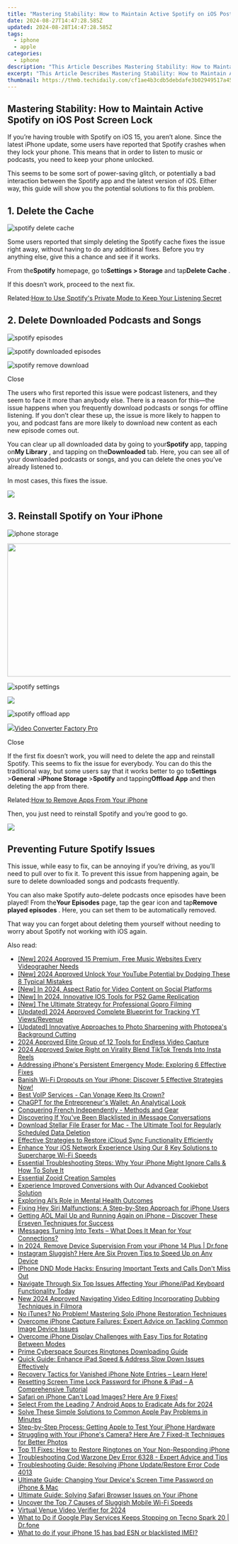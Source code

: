 ```yaml
---
title: "Mastering Stability: How to Maintain Active Spotify on iOS Post Screen Lock"
date: 2024-08-27T14:47:28.585Z
updated: 2024-08-28T14:47:28.585Z
tags:
  - iphone
  - apple
categories:
  - iphone
description: "This Article Describes Mastering Stability: How to Maintain Active Spotify on iOS Post Screen Lock"
excerpt: "This Article Describes Mastering Stability: How to Maintain Active Spotify on iOS Post Screen Lock"
thumbnail: https://thmb.techidaily.com/cf1ae4b3cdb5debdafe3b02949517a45048f6142dd7f5f842e985181e8a620c0.jpg
---
```


## Mastering Stability: How to Maintain Active Spotify on iOS Post Screen Lock

 If you’re having trouble with Spotify on iOS 15, you aren’t alone. Since the latest iPhone update, some users have reported that Spotify crashes when they lock your phone. This means that in order to listen to music or podcasts, you need to keep your phone unlocked.

 This seems to be some sort of power-saving glitch, or potentially a bad interaction between the Spotify app and the latest version of iOS. Either way, this guide will show you the potential solutions to fix this problem.

## 1\. Delete the Cache

![spotify delete cache](https://static1.makeuseofimages.com/wordpress/wp-content/uploads/2021/11/spotify-delete-cache.png)

 Some users reported that simply deleting the Spotify cache fixes the issue right away, without having to do any additional fixes. Before you try anything else, give this a chance and see if it works.

 From the**Spotify** homepage, go to**Settings > Storage** and tap**Delete Cache** .

If this doesn’t work, proceed to the next fix.

 Related:[How to Use Spotify's Private Mode to Keep Your Listening Secret](https://www.makeuseof.com/how-to-use-spotify-private-mode/)

## 2\. Delete Downloaded Podcasts and Songs

![spotify episodes](https://static1.makeuseofimages.com/wordpress/wp-content/uploads/2021/11/spotify-episodes.png)

![spotify downloaded episodes](https://static1.makeuseofimages.com/wordpress/wp-content/uploads/2021/11/spotify-downloaded-episodes.png)

![spotify remove download](https://static1.makeuseofimages.com/wordpress/wp-content/uploads/2021/11/spotify-remove-download.jpg)

Close

 The users who first reported this issue were podcast listeners, and they seem to face it more than anybody else. There is a reason for this—the issue happens when you frequently download podcasts or songs for offline listening. If you don’t clear these up, the issue is more likely to happen to you, and podcast fans are more likely to download new content as each new episode comes out.

 You can clear up all downloaded data by going to your**Spotify** app, tapping on**My Library** , and tapping on the**Downloaded** tab. Here, you can see all of your downloaded podcasts or songs, and you can delete the ones you’ve already listened to.

In most cases, this fixes the issue.

<!-- affiliate ads begin -->
<a href="https://estore.winxdvd.com/order/checkout.php?PRODS=1412049&QTY=1&AFFILIATE=108875&CART=1"><img src="https://www.winxdvd.com/affiliate/new-banner/pt-200x200.jpg" border="0"></a>
<!-- affiliate ads end -->
## 3\. Reinstall Spotify on Your iPhone

![iphone storage](https://static1.makeuseofimages.com/wordpress/wp-content/uploads/2021/11/iphone-storage.jpg)

<!-- affiliate ads begin -->
<a href="https://aofit.pxf.io/c/5597632/1399701/16396" target="_top" id="1399701"><img src="//a.impactradius-go.com/display-ad/16396-1399701" border="0" alt="" width="960" height="300"/></a><img height="0" width="0" src="https://imp.pxf.io/i/5597632/1399701/16396" style="position:absolute;visibility:hidden;" border="0" />
<!-- affiliate ads end -->
![spotify settings](https://static1.makeuseofimages.com/wordpress/wp-content/uploads/2021/11/spotify-settings.jpg)

<!-- affiliate ads begin -->
<a href="https://secure.2checkout.com/order/checkout.php?PRODS=3851655&QTY=1&AFFILIATE=108875&CART=1"><img src="http://www.aiseesoft.com/avangate/30p/banner.jpg" border="0"></a>
<!-- affiliate ads end -->
![spotify offload app](https://static1.makeuseofimages.com/wordpress/wp-content/uploads/2021/11/spotify-offload-app.png)

<!-- affiliate ads begin -->
<a href="https://secure.2checkout.com/order/checkout.php?PRODS=4537547&QTY=1&AFFILIATE=108875&CART=1"><img src="https://secure.avangate.com/images/merchant/4b0a0290ad7df100b77e86839989a75e/products/vcfpro.png" border="0">Video Converter Factory Pro</a>
<!-- affiliate ads end -->
Close

 If the first fix doesn’t work, you will need to delete the app and reinstall Spotify. This seems to fix the issue for everybody. You can do this the traditional way, but some users say that it works better to go to**Settings** \>**General** \>**iPhone Storage** \>**Spotify** and tapping**Offload App** and then deleting the app from there.

 Related:[How to Remove Apps From Your iPhone](https://www.makeuseof.com/tag/delete-offload-apps-save-space-iphone-ipad/)

Then, you just need to reinstall Spotify and you’re good to go.

<!-- affiliate ads begin -->
<a href="https://store.nero.com/order/checkout.php?PRODS=22889392&QTY=1&AFFILIATE=108875&CART=1"><img src="http://webstatic.nero.com/nero2015-com-wAssets/img/affiliate/media/banner728-90eng.jpg" border="0"></a>
<!-- affiliate ads end -->
## Preventing Future Spotify Issues

 This issue, while easy to fix, can be annoying if you’re driving, as you’ll need to pull over to fix it. To prevent this issue from happening again, be sure to delete downloaded songs and podcasts frequently.

 You can also make Spotify auto-delete podcasts once episodes have been played! From the**Your Episodes** page, tap the gear icon and tap**Remove played episodes** . Here, you can set them to be automatically removed.

 That way you can forget about deleting them yourself without needing to worry about Spotify not working with iOS again.


<ins class="adsbygoogle"
     style="display:block"
     data-ad-format="autorelaxed"
     data-ad-client="ca-pub-7571918770474297"
     data-ad-slot="1223367746"></ins>



<ins class="adsbygoogle"
     style="display:block"
     data-ad-client="ca-pub-7571918770474297"
     data-ad-slot="8358498916"
     data-ad-format="auto"
     data-full-width-responsive="true"></ins>

<span class="atpl-alsoreadstyle">Also read:</span>
<div><ul>
<li><a href="https://facebook-video-footage.techidaily.com/new-2024-approved-15-premium-free-music-websites-every-videographer-needs/"><u>[New] 2024 Approved  15 Premium, Free Music Websites Every Videographer Needs</u></a></li>
<li><a href="https://youtube-webster.techidaily.com/024-approved-unlock-your-youtube-potential-by-dodging-these-8-typical-mistakes/"><u>[New] 2024 Approved  Unlock Your YouTube Potential by Dodging These 8 Typical Mistakes</u></a></li>
<li><a href="https://facebook-videos.techidaily.com/new-in-2024-aspect-ratio-for-video-content-on-social-platforms/"><u>[New] In 2024, Aspect Ratio for Video Content on Social Platforms</u></a></li>
<li><a href="https://visual-screen-recording.techidaily.com/new-in-2024-innovative-ios-tools-for-ps2-game-replication/"><u>[New] In 2024, Innovative IOS Tools for PS2 Game Replication</u></a></li>
<li><a href="https://some-approaches.techidaily.com/new-the-ultimate-strategy-for-professional-gopro-filming/"><u>[New] The Ultimate Strategy for Professional Gopro Filming</u></a></li>
<li><a href="https://facebook-video-footage.techidaily.com/updated-2024-approved-complete-blueprint-for-tracking-yt-viewsrevenue/"><u>[Updated] 2024 Approved  Complete Blueprint for Tracking YT Views/Revenue</u></a></li>
<li><a href="https://some-techniques.techidaily.com/updated-innovative-approaches-to-photo-sharpening-with-photopeas-background-cutting/"><u>[Updated] Innovative Approaches to Photo Sharpening with Photopea's Background Cutting</u></a></li>
<li><a href="https://video-screen-grab.techidaily.com/2024-approved-elite-group-of-12-tools-for-endless-video-capture/"><u>2024 Approved  Elite Group of 12 Tools for Endless Video Capture</u></a></li>
<li><a href="https://instagram-video-recordings.techidaily.com/2024-approved-swipe-right-on-virality-blend-tiktok-trends-into-insta-reels/"><u>2024 Approved  Swipe Right on Virality  Blend TikTok Trends Into Insta Reels</u></a></li>
<li><a href="https://fox-that.techidaily.com/addressing-iphones-persistent-emergency-mode-exploring-6-effective-fixes/"><u>Addressing iPhone's Persistent Emergency Mode: Exploring 6 Effective Fixes</u></a></li>
<li><a href="https://fox-that.techidaily.com/1721477053861-banish-wi-fi-dropouts-on-your-iphone-discover-5-effective-strategies-now/"><u>Banish Wi-Fi Dropouts on Your iPhone: Discover 5 Effective Strategies Now!</u></a></li>
<li><a href="https://buynow-reviews.techidaily.com/best-voip-services-can-vonage-keep-its-crown/"><u>Best VoIP Services - Can Vonage Keep Its Crown?</u></a></li>
<li><a href="https://tech-hub.techidaily.com/chagpt-for-the-entrepreneurs-wallet-an-analytical-look/"><u>ChaGPT for the Entrepreneur's Wallet: An Analytical Look</u></a></li>
<li><a href="https://mondly-stories.techidaily.com/conquering-french-independently-methods-and-gear/"><u>Conquering French Independently - Methods and Gear</u></a></li>
<li><a href="https://fox-that.techidaily.com/discovering-if-youve-been-blacklisted-in-imessage-conversations/"><u>Discovering If You've Been Blacklisted in iMessage Conversations</u></a></li>
<li><a href="https://data-safeguard.techidaily.com/download-stellar-file-eraser-for-mac-the-ultimate-tool-for-regularly-scheduled-data-deletion/"><u>Download Stellar File Eraser for Mac - The Ultimate Tool for Regularly Scheduled Data Deletion</u></a></li>
<li><a href="https://fox-that.techidaily.com/effective-strategies-to-restore-icloud-sync-functionality-efficiently/"><u>Effective Strategies to Restore iCloud Sync Functionality Efficiently</u></a></li>
<li><a href="https://fox-that.techidaily.com/enhance-your-ios-network-experience-using-our-8-key-solutions-to-supercharge-wi-fi-speeds/"><u>Enhance Your iOS Network Experience Using Our 8 Key Solutions to Supercharge Wi-Fi Speeds</u></a></li>
<li><a href="https://fox-that.techidaily.com/essential-troubleshooting-steps-why-your-iphone-might-ignore-calls-and-how-to-solve-it/"><u>Essential Troubleshooting Steps: Why Your iPhone Might Ignore Calls & How To Solve It</u></a></li>
<li><a href="https://extra-information.techidaily.com/essential-zooid-creation-samples/"><u>Essential Zooid Creation Samples</u></a></li>
<li><a href="https://data-safeguard.techidaily.com/experience-improved-conversions-with-our-advanced-cookiebot-solution/"><u>Experience Improved Conversions with Our Advanced Cookiebot Solution</u></a></li>
<li><a href="https://tech-revival.techidaily.com/exploring-ais-role-in-mental-health-outcomes/"><u>Exploring AI’s Role in Mental Health Outcomes</u></a></li>
<li><a href="https://fox-that.techidaily.com/fixing-hey-siri-malfunctions-a-step-by-step-approach-for-iphone-users/"><u>Fixing Hey Siri Malfunctions: A Step-by-Step Approach for iPhone Users</u></a></li>
<li><a href="https://fox-that.techidaily.com/getting-aol-mail-up-and-running-again-on-iphone-discover-these-erseven-techniques-for-success/"><u>Getting AOL Mail Up and Running Again on iPhone – Discover These Erseven Techniques for Success</u></a></li>
<li><a href="https://fox-that.techidaily.com/imessages-turning-into-texts-what-does-it-mean-for-your-connections/"><u>IMessages Turning Into Texts – What Does It Mean for Your Connections?</u></a></li>
<li><a href="https://iphone-unlock.techidaily.com/in-2024-remove-device-supervision-from-your-iphone-14-plus-drfone-by-drfone-ios/"><u>In 2024, Remove Device Supervision From your iPhone 14 Plus | Dr.fone</u></a></li>
<li><a href="https://fox-that.techidaily.com/instagram-sluggish-here-are-six-proven-tips-to-speed-up-on-any-device/"><u>Instagram Sluggish? Here Are Six Proven Tips to Speed Up on Any Device</u></a></li>
<li><a href="https://fox-that.techidaily.com/iphone-dnd-mode-hacks-ensuring-important-texts-and-calls-dont-miss-out/"><u>IPhone DND Mode Hacks: Ensuring Important Texts and Calls Don't Miss Out</u></a></li>
<li><a href="https://fox-that.techidaily.com/1721470132606-navigate-through-six-top-issues-affecting-your-iphoneipad-keyboard-functionality-today/"><u>Navigate Through Six Top Issues Affecting Your iPhone/iPad Keyboard Functionality Today</u></a></li>
<li><a href="https://sound-tweaking.techidaily.com/new-2024-approved-navigating-video-editing-incorporating-dubbing-techniques-in-filmora/"><u>New 2024 Approved Navigating Video Editing Incorporating Dubbing Techniques in Filmora</u></a></li>
<li><a href="https://fox-that.techidaily.com/no-itunes-no-problem-mastering-solo-iphone-restoration-techniques/"><u>No iTunes? No Problem! Mastering Solo iPhone Restoration Techniques</u></a></li>
<li><a href="https://fox-that.techidaily.com/overcome-iphone-capture-failures-expert-advice-on-tackling-common-image-device-issues/"><u>Overcome iPhone Capture Failures: Expert Advice on Tackling Common Image Device Issues</u></a></li>
<li><a href="https://fox-that.techidaily.com/1721479643045-overcome-iphone-display-challenges-with-easy-tips-for-rotating-between-modes/"><u>Overcome iPhone Display Challenges with Easy Tips for Rotating Between Modes</u></a></li>
<li><a href="https://extra-hints.techidaily.com/prime-cyberspace-sources-ringtones-downloading-guide/"><u>Prime Cyberspace Sources  Ringtones Downloading Guide</u></a></li>
<li><a href="https://os-tips.techidaily.com/quick-guide-enhance-ipad-speed-and-address-slow-down-issues-effectively/"><u>Quick Guide: Enhance iPad Speed & Address Slow Down Issues Effectively</u></a></li>
<li><a href="https://fox-that.techidaily.com/recovery-tactics-for-vanished-iphone-note-entries-learn-here/"><u>Recovery Tactics for Vanished iPhone Note Entries – Learn Here!</u></a></li>
<li><a href="https://fox-that.techidaily.com/resetting-screen-time-lock-password-for-iphone-and-ipad-a-comprehensive-tutorial/"><u>Resetting Screen Time Lock Password for iPhone & iPad – A Comprehensive Tutorial</u></a></li>
<li><a href="https://fox-that.techidaily.com/1721476585441-safari-on-iphone-cant-load-images-here-are-9-fixes/"><u>Safari on iPhone Can't Load Images? Here Are 9 Fixes!</u></a></li>
<li><a href="https://youtube-webster.techidaily.com/t-from-the-leading-7-android-apps-to-eradicate-ads-for-2024/"><u>Select From the Leading 7 Android Apps to Eradicate Ads for 2024</u></a></li>
<li><a href="https://fox-that.techidaily.com/solve-these-simple-solutions-to-common-apple-pay-problems-in-minutes/"><u>Solve These Simple Solutions to Common Apple Pay Problems in Minutes</u></a></li>
<li><a href="https://fox-that.techidaily.com/step-by-step-process-getting-apple-to-test-your-iphone-hardware/"><u>Step-by-Step Process: Getting Apple to Test Your iPhone Hardware</u></a></li>
<li><a href="https://fox-that.techidaily.com/struggling-with-your-iphones-camera-here-are-7-fixed-it-techniques-for-better-photos/"><u>Struggling with Your iPhone's Camera? Here Are 7 Fixed-It Techniques for Better Photos</u></a></li>
<li><a href="https://fox-that.techidaily.com/top-11-fixes-how-to-restore-ringtones-on-your-non-responding-iphone/"><u>Top 11 Fixes: How to Restore Ringtones on Your Non-Responding iPhone</u></a></li>
<li><a href="https://win-blog.techidaily.com/troubleshooting-cod-warzone-dev-error-6328-expert-advice-and-tips/"><u>Troubleshooting Cod Warzone Dev Error 6328 - Expert Advice and Tips</u></a></li>
<li><a href="https://fox-that.techidaily.com/troubleshooting-guide-resolving-iphone-updaterestore-error-code-4013/"><u>Troubleshooting Guide: Resolving iPhone Update/Restore Error Code 4013</u></a></li>
<li><a href="https://fox-that.techidaily.com/ultimate-guide-changing-your-devices-screen-time-password-on-iphone-and-mac/"><u>Ultimate Guide: Changing Your Device's Screen Time Password on iPhone & Mac</u></a></li>
<li><a href="https://fox-that.techidaily.com/ultimate-guide-solving-safari-browser-issues-on-your-iphone/"><u>Ultimate Guide: Solving Safari Browser Issues on Your iPhone</u></a></li>
<li><a href="https://fox-that.techidaily.com/uncover-the-top-7-causes-of-sluggish-mobile-wi-fi-speeds/"><u>Uncover the Top 7 Causes of Sluggish Mobile Wi-Fi Speeds</u></a></li>
<li><a href="https://facebook-video-files.techidaily.com/virtual-venue-video-verifier-for-2024/"><u>Virtual Venue Video Verifier for 2024</u></a></li>
<li><a href="https://howto.techidaily.com/what-to-do-if-google-play-services-keeps-stopping-on-tecno-spark-20-drfone-by-drfone-fix-android-problems-fix-android-problems/"><u>What to Do if Google Play Services Keeps Stopping on Tecno Spark 20 | Dr.fone</u></a></li>
<li><a href="https://sim-unlock.techidaily.com/what-to-do-if-your-iphone-15-has-bad-esn-or-blacklisted-imei-by-drfone-ios/"><u>What to do if your iPhone 15 has bad ESN or blacklisted IMEI?</u></a></li>
</ul></div>
